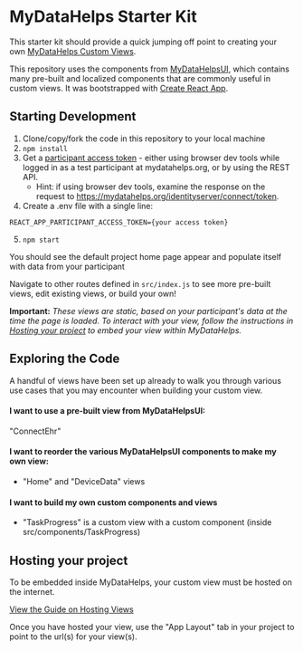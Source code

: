 # MyDataHelps Starter Kit

This starter kit should provide a quick jumping off point to creating your own [MyDataHelps Custom Views](https://developer.mydatahelps.org/views/).

This repository uses the components from [MyDataHelpsUI](https://github.com/CareEvolution/MyDataHelpsUI), which contains many pre-built and localized components that are commonly useful in custom views.  It was bootstrapped with [Create React App](https://github.com/facebook/create-react-app).

## Starting Development

1. Clone/copy/fork the code in this repository to your local machine
2. ```npm install```
3. Get a [participant access token](https://developer.mydatahelps.org/sdk/participant_tokens.html) - either using browser dev tools while logged in as a test participant at mydatahelps.org, or by using the REST API.
    - Hint: if using browser dev tools, examine the response on the request to https://mydatahelps.org/identityserver/connect/token.
4. Create a .env file with a single line:
```
REACT_APP_PARTICIPANT_ACCESS_TOKEN={your access token}
```
5. ```npm start```

You should see the default project home page appear and populate itself with data from your participant

Navigate to other routes defined in ```src/index.js``` to see more pre-built views, edit existing views, or build your own!

**Important:** *These views are static, based on your participant's data at the time the page is loaded. To interact with your view, follow the instructions in [Hosting your project](#hosting-your-project) to embed your view within MyDataHelps.* 

## Exploring the Code

A handful of views have been set up already to walk you through various use cases that you may encounter when building your custom view.

#### I want to use a pre-built view from MyDataHelpsUI:
"ConnectEhr" 

#### I want to reorder the various MyDataHelpsUI components to make my own view:
- "Home" and "DeviceData" views 

#### I want to build my own custom components and views
- "TaskProgress" is a custom view with a custom component (inside src/components/TaskProgress)

## Hosting your project

To be embedded inside MyDataHelps, your custom view must be hosted on the internet.  

[View the Guide on Hosting Views](https://developer.mydatahelps.org/views/hosting.html)

Once you have hosted your view, use the "App Layout" tab in your project to point to the url(s) for your view(s).